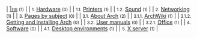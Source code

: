 | [ไทย](/index.php/Category:%E0%B9%84%E0%B8%97%E0%B8%A2 "Category:ไทย") <small>(1)</small> |
| <small>1.</small> [Hardware](/index.php/Category:Hardware_(%E0%B9%84%E0%B8%97%E0%B8%A2) "Category:Hardware (ไทย)") <small>(0)</small> |
| <small>1.1.</small> [Printers](/index.php/Category:Printers_(%E0%B9%84%E0%B8%97%E0%B8%A2) "Category:Printers (ไทย)") <small>(1)</small> |
| <small>1.2.</small> [Sound](/index.php/Category:Sound_(%E0%B9%84%E0%B8%97%E0%B8%A2) "Category:Sound (ไทย)") <small>(1)</small> |
| <small>2.</small> [Networking](/index.php/Category:Networking_(%E0%B9%84%E0%B8%97%E0%B8%A2) "Category:Networking (ไทย)") <small>(1)</small> |
| <small>3.</small> [Pages by subject](/index.php/Category:Pages_by_subject_(%E0%B9%84%E0%B8%97%E0%B8%A2) "Category:Pages by subject (ไทย)") <small>(0)</small> |
| <small>3.1.</small> [About Arch](/index.php/Category:About_Arch_(%E0%B9%84%E0%B8%97%E0%B8%A2) "Category:About Arch (ไทย)") <small>(2)</small> |
| <small>3.1.1.</small> [ArchWiki](/index.php/Category:ArchWiki_(%E0%B9%84%E0%B8%97%E0%B8%A2) "Category:ArchWiki (ไทย)") <small>(1)</small> |
| <small>3.1.2.</small> [Getting and installing Arch](/index.php/Category:Getting_and_installing_Arch_(%E0%B9%84%E0%B8%97%E0%B8%A2) "Category:Getting and installing Arch (ไทย)") <small>(0)</small> |
| <small>3.2.</small> [User manuals](/index.php/Category:User_manuals_(%E0%B9%84%E0%B8%97%E0%B8%A2) "Category:User manuals (ไทย)") <small>(0)</small> |
| <small>3.2.1.</small> [Office](/index.php/Category:Office_(%E0%B9%84%E0%B8%97%E0%B8%A2) "Category:Office (ไทย)") <small>(1)</small> |
| <small>4.</small> [Software](/index.php/Category:Software_(%E0%B9%84%E0%B8%97%E0%B8%A2) "Category:Software (ไทย)") <small>(0)</small> |
| <small>4.1.</small> [Desktop environments](/index.php/Category:Desktop_environments_(%E0%B9%84%E0%B8%97%E0%B8%A2) "Category:Desktop environments (ไทย)") <small>(1)</small> |
| <small>5.</small> [X server](/index.php/Category:X_server_(%E0%B9%84%E0%B8%97%E0%B8%A2) "Category:X server (ไทย)") <small>(1)</small> |